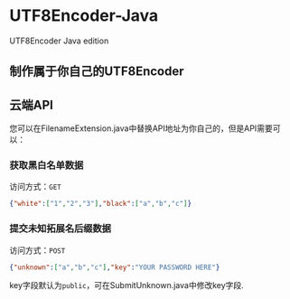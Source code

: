 # UTF8Encoder-Java
UTF8Encoder Java edition

## 制作属于你自己的UTF8Encoder

## 云端API
您可以在FilenameExtension.java中替换API地址为你自己的，但是API需要可以：

### 获取黑白名单数据
访问方式：`GET`
```json
{"white":["1","2","3"],"black":["a","b","c"]}
```

### 提交未知拓展名后缀数据
访问方式：`POST`
```json
{"unknown":["a","b","c"],"key":"YOUR PASSWORD HERE"}
```
key字段默认为`public`，可在SubmitUnknown.java中修改key字段.
